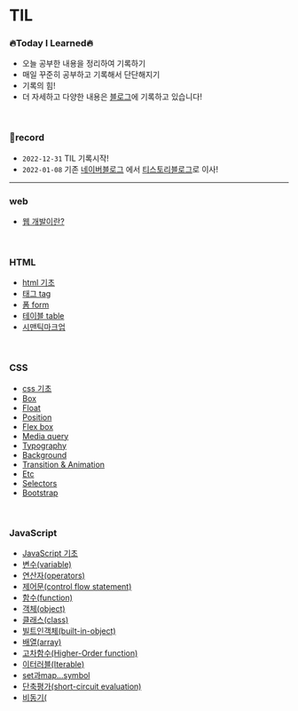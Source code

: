# TIL

### 🔥Today I Learned🔥
* 오늘 공부한 내용을 정리하여 기록하기
* 매일 꾸준히 공부하고 기록해서 단단해지기
* 기록의 힘! 
* 더 자세하고 다양한 내용은 [블로그](https://jaydl.tistory.com/)에 기록하고 있습니다! 
<br />

### 📌record
* `2022-12-31` TIL 기록시작!
* `2022-01-08` 기존 [네이버블로그](https://blog.naver.com/dlrmawnl) 에서 [티스토리블로그](https://jaydl.tistory.com/)로 이사!

___

### web
* [웹 개발이란?](https://github.com/dmswnlee/TIL/blob/51de4bc5277a9c18ac79500d836126f88f3e5dc0/Web/web.md)

<br />

### HTML
* [html 기초](https://github.com/dmswnlee/TIL/blob/3b9f3c4e20421958e749981f96f6858b26793683/HTML/HTML%EA%B8%B0%EC%B4%88.md)
* [태그 tag](https://github.com/dmswnlee/TIL/blob/3b9f3c4e20421958e749981f96f6858b26793683/HTML/Tag.md)
* [폼 form](https://github.com/dmswnlee/TIL/blob/3b9f3c4e20421958e749981f96f6858b26793683/HTML/Form.md)
* [테이블 table](https://github.com/dmswnlee/TIL/blob/3b9f3c4e20421958e749981f96f6858b26793683/HTML/Table.md)
* [시맨틱마크업](https://github.com/dmswnlee/TIL/blob/3b9f3c4e20421958e749981f96f6858b26793683/HTML/SemanticMarkup.md)

<br />

### CSS
* [css 기초](https://github.com/dmswnlee/TIL/blob/3b9f3c4e20421958e749981f96f6858b26793683/CSS/CSS%EA%B8%B0%EC%B4%88.md)
* [Box](https://github.com/dmswnlee/TIL/blob/3b9f3c4e20421958e749981f96f6858b26793683/CSS/Box.md)
* [Float](https://github.com/dmswnlee/TIL/blob/3b9f3c4e20421958e749981f96f6858b26793683/CSS/Float.md)
* [Position](https://github.com/dmswnlee/TIL/blob/3b9f3c4e20421958e749981f96f6858b26793683/CSS/Position.md)
* [Flex box](https://github.com/dmswnlee/TIL/blob/3b9f3c4e20421958e749981f96f6858b26793683/CSS/FlexBox.md)
* [Media query](https://github.com/dmswnlee/TIL/blob/3b9f3c4e20421958e749981f96f6858b26793683/CSS/MediaQuery.md)
* [Typography](https://github.com/dmswnlee/TIL/blob/3b9f3c4e20421958e749981f96f6858b26793683/CSS/Typography.md)
* [Background](https://github.com/dmswnlee/TIL/blob/3b9f3c4e20421958e749981f96f6858b26793683/CSS/Background.md)
* [Transition & Animation](https://github.com/dmswnlee/TIL/blob/3b9f3c4e20421958e749981f96f6858b26793683/CSS/TransitionAnimation.md)
* [Etc](https://github.com/dmswnlee/TIL/blob/3b9f3c4e20421958e749981f96f6858b26793683/CSS/Etc.md)
* [Selectors](https://github.com/dmswnlee/TIL/blob/3b9f3c4e20421958e749981f96f6858b26793683/CSS/Selectors.md)
* [Bootstrap](https://github.com/dmswnlee/TIL/blob/3b9f3c4e20421958e749981f96f6858b26793683/CSS/Bootstrap.md)

<br />

### JavaScript
* [JavaScript 기초](https://github.com/dmswnlee/TIL/blob/3b9f3c4e20421958e749981f96f6858b26793683/Javascript/javascript%EA%B8%B0%EC%B4%88.md)
* [변수(variable)](https://github.com/dmswnlee/TIL/blob/3b9f3c4e20421958e749981f96f6858b26793683/Javascript/variable.md)
* [연산자(operators)](https://github.com/dmswnlee/TIL/blob/3b9f3c4e20421958e749981f96f6858b26793683/Javascript/operators.md)
* [제어문(control flow statement)](https://github.com/dmswnlee/TIL/blob/3b9f3c4e20421958e749981f96f6858b26793683/Javascript/control.md)
* [함수(function)](https://github.com/dmswnlee/TIL/blob/3b9f3c4e20421958e749981f96f6858b26793683/Javascript/function.md)
* [객체(object)](https://github.com/dmswnlee/TIL/blob/3b9f3c4e20421958e749981f96f6858b26793683/Javascript/object.md)
* [클래스(class)](https://github.com/dmswnlee/TIL/blob/3b9f3c4e20421958e749981f96f6858b26793683/Javascript/class.md)
* [빌트인객체(built-in-object)](https://github.com/dmswnlee/TIL/blob/3b9f3c4e20421958e749981f96f6858b26793683/Javascript/built-in-object.md)
* [배열(array)](https://github.com/dmswnlee/TIL/blob/3b9f3c4e20421958e749981f96f6858b26793683/Javascript/array.md)
* [고차함수(Higher-Order function)](https://github.com/dmswnlee/TIL/blob/3b9f3c4e20421958e749981f96f6858b26793683/Javascript/hof.md)
* [이터러블(Iterable)](https://github.com/dmswnlee/TIL/blob/3b9f3c4e20421958e749981f96f6858b26793683/Javascript/iterable.md)
* [set과map...symbol](https://github.com/dmswnlee/TIL/blob/3b9f3c4e20421958e749981f96f6858b26793683/Javascript/set.md)
* [단축평가(short-circuit evaluation)](https://github.com/dmswnlee/TIL/blob/3b9f3c4e20421958e749981f96f6858b26793683/Javascript/short-circuit-evaluation.md)
* [비동기(](https://github.com/dmswnlee/TIL/blob/6c9f31176f5cf8e83a3b06a851b0f2686cd90fd7/Javascript/promise.md)
